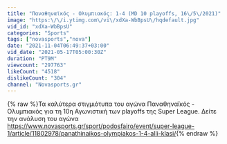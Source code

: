 ```yaml
---
title: "Παναθηναϊκός - Ολυμπιακός: 1-4 (ΜD 10 playoffs, 16\/5\/2021)"
image: "https:\/\/i.ytimg.com\/vi\/xdXa-WbBpsU\/hqdefault.jpg"
vid_id: "xdXa-WbBpsU"
categories: "Sports"
tags: ["novasports","nova"]
date: "2021-11-04T06:49:37+03:00"
vid_date: "2021-05-17T05:00:30Z"
duration: "PT9M"
viewcount: "297763"
likeCount: "4518"
dislikeCount: "304"
channel: "Novasports.gr"
---
```

{% raw %}Τα καλύτερα στιγμιότυπα του αγώνα Παναθηναϊκός - Ολυμπιακός για τη 10η Αγωνιστική των playoffs της Super League.  Δείτε την ανάλυση του αγώνα <a rel="nofollow" target="blank" href="https://www.novasports.gr/sport/podosfairo/event/super-league-1/article/11802978/panathinaikos-olympiakos-1-4-alli-klasi/">https://www.novasports.gr/sport/podosfairo/event/super-league-1/article/11802978/panathinaikos-olympiakos-1-4-alli-klasi/</a>{% endraw %}
